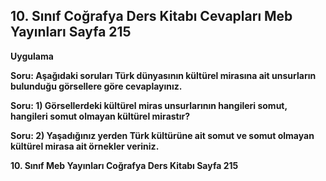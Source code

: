 ## 10. Sınıf Coğrafya Ders Kitabı Cevapları Meb Yayınları Sayfa 215

**Uygulama**

**Soru: Aşağıdaki soruları Türk dünyasının kültürel mirasına ait unsurların bulunduğu görsellere göre cevaplayınız.**

**Soru: 1) Görsellerdeki kültürel miras unsurlarının hangileri somut, hangileri somut olmayan kültürel mirastır?**

**Soru: 2) Yaşadığınız yerden Türk kültürüne ait somut ve somut olmayan kültürel mirasa ait örnekler veriniz.**

**10. Sınıf Meb Yayınları Coğrafya Ders Kitabı Sayfa 215**